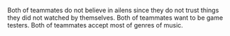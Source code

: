 Both of teammates do not believe in ailens since they do not trust things they did not watched by themselves.
Both of teammates want to be game testers.
Both of teammates accept most of genres of music.
